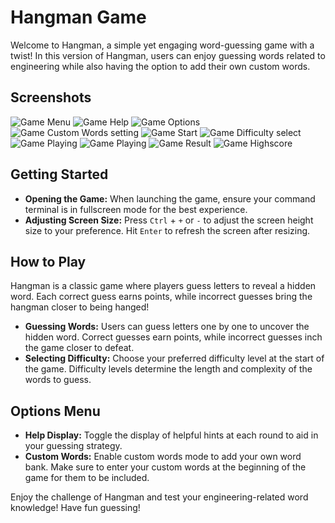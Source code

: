 # Hangman Game

Welcome to Hangman, a simple yet engaging word-guessing game with a twist! In this version of Hangman, users can enjoy guessing words related to engineering while also having the option to add their own custom words.

## Screenshots
![Game Menu](https://github.com/Subu114/HANGMAN/tree/main/screenshots/Menu.png)
![Game Help](https://github.com/Subu114/HANGMAN/tree/main/screenshots/Help.png)
![Game Options](https://github.com/Subu114/HANGMAN/tree/main/screenshots/Options.png)
![Game Custom Words setting](https://github.com/Subu114/HANGMAN/tree/main/screenshots/CustomWordsSetting.png)
![Game Start](https://github.com/Subu114/HANGMAN/tree/main/screenshots/StartOfGame.png)
![Game Difficulty select](https://github.com/Subu114/HANGMAN/tree/main/screenshots/Difficulty.png)
![Game Playing](https://github.com/Subu114/HANGMAN/tree/main/screenshots/InGame.png)
![Game Playing](https://github.com/Subu114/HANGMAN/tree/main/screenshots/game.png)
![Game Result](https://github.com/Subu114/HANGMAN/tree/main/screenshots/FinalResult.png)
![Game Highscore](https://github.com/Subu114/HANGMAN/tree/main/screenshots/Highscore.png)

## Getting Started
- **Opening the Game:** When launching the game, ensure your command terminal is in fullscreen mode for the best experience.
- **Adjusting Screen Size:** Press `Ctrl` + `+` or `-` to adjust the screen height size to your preference. Hit `Enter` to refresh the screen after resizing.

## How to Play
Hangman is a classic game where players guess letters to reveal a hidden word. Each correct guess earns points, while incorrect guesses bring the hangman closer to being hanged!
- **Guessing Words:** Users can guess letters one by one to uncover the hidden word. Correct guesses earn points, while incorrect guesses inch the game closer to defeat.
- **Selecting Difficulty:** Choose your preferred difficulty level at the start of the game. Difficulty levels determine the length and complexity of the words to guess.

## Options Menu
- **Help Display:** Toggle the display of helpful hints at each round to aid in your guessing strategy.
- **Custom Words:** Enable custom words mode to add your own word bank. Make sure to enter your custom words at the beginning of the game for them to be included.

Enjoy the challenge of Hangman and test your engineering-related word knowledge! Have fun guessing!
